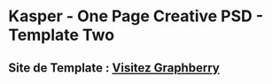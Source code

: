 # **Kasper - One Page Creative PSD - Template Two**

## Site de Template : [Visitez Graphberry](https://www.graphberry.com/item/kasper-one-page-psd-template)

